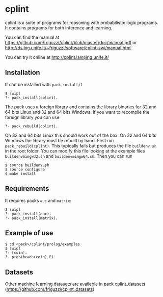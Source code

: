 cplint
======

cplint is a suite of programs for reasoning with probabilistic logic programs.
It contains programs for both inference and learning.

You can find the manual at https://github.com/friguzzi/cplint/blob/master/doc/manual.pdf or http://ds.ing.unife.it/~friguzzi/software/cplint-swi/manual.html

You can try it online at http://cplint.lamping.unife.it/

Installation
------------
It can be installed with `pack_install/1`

    $ swipl
    ?- pack_install(cplint).

The pack uses a foreign library and contains the library binaries for 32 and 64 bits Linux and 32 and 64 bits Windows. If you want to recompile the foreign library you can use

    ?- pack_rebuild(cplint).

On 32 and 64 bits Linux this should work out of the box. On 32 and 64 bits Windows the library must be rebuilt by hand. 
First run `pack_rebuild(cplint)`. This typically fails but produces the file
`buildenv.sh` in the root folder. You can modify this file looking at the
example files
`buildenvmingw32.sh` and `buildenvmingw64.sh`. Then you can run

    $ source buildenv.sh
    $ source configure
    $ make install


Requirements
-------------
It requires packs `auc` and `matrix`:

    $ swipl
    ?- pack_install(auc).
    ?- pack_install(matrix).

Example of use
---------------

    $ cd <pack>/cplint/prolog/examples
    $ swipl
    ?- [coin].
    ?- prob(heads(coin),P).

Datasets
--------

Other machine learning datasets are available in pack cplint_datasets 
(https://github.com/friguzzi/cplint_datasets)
